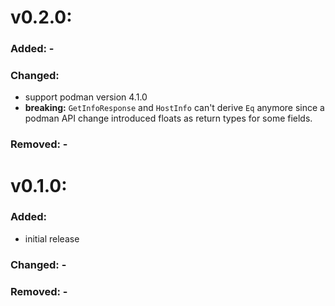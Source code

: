# v0.2.0:
### Added: -

### Changed: 
* support podman version 4.1.0 
* **breaking:** `GetInfoResponse` and `HostInfo` can't derive `Eq` anymore since a podman API change introduced floats as return types for some fields.

### Removed: -

# v0.1.0:
### Added:
* initial release

### Changed: -

### Removed: -